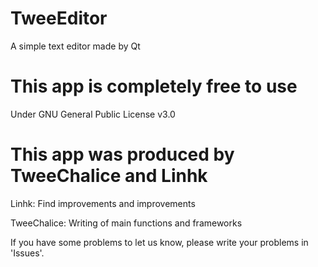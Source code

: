 # TweeEditor
A simple text editor made by Qt

# This app is completely free to use

Under GNU General Public License v3.0

# This app was produced by TweeChalice and Linhk

  Linhk: Find improvements and improvements
  
  TweeChalice: Writing of main functions and frameworks
  
  If you have some problems to let us know, please write your problems in 'Issues'.
